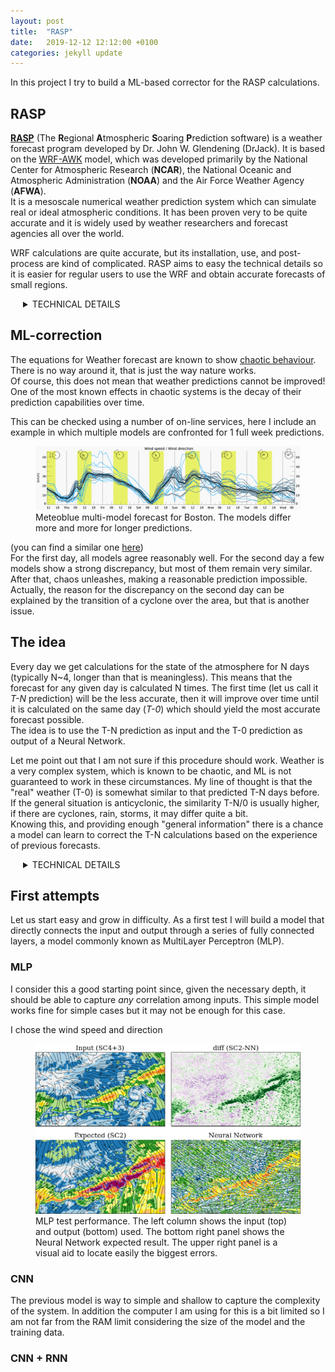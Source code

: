 ```yaml
---
layout: post
title:  "RASP"
date:   2019-12-12 12:12:00 +0100
categories: jekyll update
---
```

In this project I try to build a ML-based corrector for the RASP calculations.

## RASP
[**RASP**](http://www.drjack.info/RASP/) (The **R**egional **A**tmospheric **S**oaring **P**rediction software) is a weather forecast program developed by Dr. John W. Glendening (DrJack). 
It is based on the [WRF-AWK](https://www.mmm.ucar.edu/weather-research-and-forecasting-model) model, which was developed primarily by the National Center for Atmospheric Research (**NCAR**), the National Oceanic and Atmospheric Administration (**NOAA**) and the Air Force Weather Agency (**AFWA**).  
It is a mesoscale numerical weather prediction system which can simulate real or ideal atmospheric conditions. It has been proven very to be quite accurate and it is widely used by weather researchers and forecast agencies all over the world.

WRF calculations are quite accurate, but its installation, use, and post-process are kind of complicated. RASP aims to easy the technical details so it is easier for regular users to use the WRF and obtain accurate forecasts of small regions.

<details style="width:90%;margin-left:20px;">
<summary>TECHNICAL DETAILS</summary>
<p>The RASP calculations are performed in a 3-D grid, with shape <code>N<sub>x</sub> x N<sub>y</sub> x N<sub>z</sub></code>.
Common values for these numbers are <code>N<sub>x</sub> ~ N<sub>y</sub> ~ 100</code> and <code>N<sub>z</sub> ~ 40</code>.
The output of the WRF calculations is kind of complex. There are libraries to extract and explore the results, but providing a meaningful representation has proven to be a challenge.<br/>
<img align="right" src="/assets/images/RASP/sfcwind.jpg" style="width:50%; padding:5px;">
The correct way would be to set up an actual geographic information system (GIS) but building a custom GIS server is not trivial and including all the data (scalar and vector fields) may take me some time.
In the mean time, there are some solutions out there to visualize the results, but I built my own library to plot the data. It can be checked <a href="https://github.com/B4dWo1f/RASPlots/">here</a> and the results are shown in a <a href="http://meteonube.hopto.org/">personal website</a> where a bit of javascript allows some tuning of the maps.</p>

RASP calculates several properties ranging from temperature or wind speed/direction to complex thermodynamic properties like the <a href="https://en.wikipedia.org/wiki/Convective_available_potential_energy">CAPE</a> or the <a href="https://en.wikipedia.org/wiki/Convective_inhibition">CIN</a>. Since my main interest is paragliding, the first properties I will try to improve are the wind speed and direction (although the rest are equally important!).
</details>

## ML-correction
The equations for Weather forecast are known to show [chaotic behaviour](https://www.ecmwf.int/en/elibrary/16927-chaos-and-weather-prediction). There is no way around it, that is just the way nature works.  
Of course, this does not mean that weather predictions cannot be improved!  
One of the most known effects in chaotic systems is the decay of their prediction capabilities over time.

This can be checked using a number of on-line services, here I include an example in which multiple models are confronted for 1 full week predictions.

<figure class='fig_plot'>
   <img src="/assets/images/RASP/meteoblue.png">
   <figcaption>
      Meteoblue multi-model forecast for Boston. The models differ more and more for longer predictions.
   </figcaption>
</figure>

(you can find a similar one [here](https://www.meteoblue.com/en/weather/forecast/multimodelensemble/boston_united-states-of-america_4930956))  
For the first day, all models agree reasonably well. For the second day a few models show a strong discrepancy, but most of them remain very similar. After that, chaos unleashes, making a reasonable prediction impossible. Actually, the reason for the discrepancy on the second day can be explained by the transition of a cyclone over the area, but that is another issue.

## The idea
Every day we get calculations for the state of the atmosphere for N days (typically N~4, longer than that is meaningless). This means that the forecast for any given day is calculated N times. The first time (let us call it *T-N* prediction) will be the less accurate, then it will improve over time until it is calculated on the same day (*T-0*) which should yield the most accurate forecast possible.  
The idea is to use the T-N prediction as input and the T-0 prediction as output of a Neural Network.  

Let me point out that I am not sure if this procedure should work. Weather is a very complex system, which is known to be chaotic, and ML is not guaranteed to work in these circumstances.
My line of thought is that the "real" weather (T-0) is somewhat similar to that predicted T-N days before. If the general situation is anticyclonic, the similarity T-N/0 is usually higher, if there are cyclones, rain, storms, it may differ quite a bit.  
Knowing this, and providing enough "general information" there is a chance a model can learn to correct the T-N calculations based on the experience of previous forecasts.

<details style="width:90%;margin-left:20px;">
<summary>TECHNICAL DETAILS</summary>
For now I will focus on improving the prediction for the surface wind. RASP provides a matrix for the surface wind with dimensions (N<sub>x</sub>, N<sub>y</sub>). Actually it provides one such matrix for the wind speed and another one for its direction.
Each of the elements of these two matrices represent the wind (vector) in a certain geographical point.
<figure class='fig_plot'>
<img src="/assets/images/RASP/comparison.png">
<figcaption>
Output-Input sample. The figure on the left is the most accurate calculation for a given day, the figure on the right is the less accurate one, calculated one day before.
</figcaption>
</figure>
In order to generate the training data-set I will get those two matrices, namely <code>sfcwindspd</code> and <code>sfcwinddir</code>, at two different levels of prediction, T-1 and T-0. The first one will be the input, and the second one will be the output.
I have 2394 examples which I will split ~80-20% for the training/testing sets. It is not much, but it is what I got so far.<br/>
This procedure results in a <code>93x123x2=22878</code> input and the same size output.
</details>

## First attempts
Let us start easy and grow in difficulty. As a first test I will build a model that directly connects the input and output through a series of fully connected layers, a model commonly known as MultiLayer Perceptron (MLP).


### MLP
I consider this a good starting point since, given the necessary depth, it should be able to capture *any* correlation among inputs. This simple model works fine for simple cases but it may not be enough for this case.

I chose the wind speed and direction

<figure class='fig_plot'>
   <img src="/assets/images/RASP/mlp.png">
   <figcaption>
      MLP test performance. The left column shows the input (top) and output (bottom) used. The bottom right panel shows the Neural Network expected result.
      The upper right panel is a visual aid to locate easily the biggest errors.
   </figcaption>
</figure>

### CNN
The previous model is way to simple and shallow to capture the complexity of the system. In addition the computer I am using for this is a bit limited so I am not far from the RAM limit considering the size of the model and the training data.



### CNN + RNN
